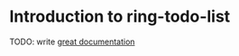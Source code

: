 # Introduction to ring-todo-list

TODO: write [great documentation](http://jacobian.org/writing/what-to-write/)
